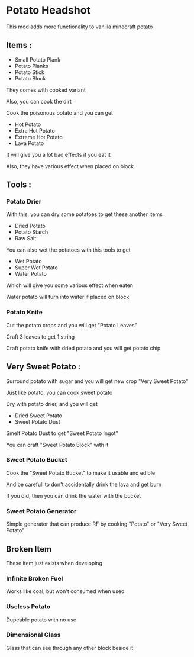 # Potato Headshot

This mod adds more functionality to vanilla minecraft potato



## Items :
- Small Potato Plank
- Potato Planks
- Potato Stick
- Potato Block

They comes with cooked variant

Also, you can cook the dirt

Cook the poisonous potato and you can get
- Hot Potato
- Extra Hot Potato
- Extreme Hot Potato
- Lava Potato

It will give you a lot bad effects if you eat it

Also, they have various effect when placed on block



## Tools :

### Potato Drier

With this, you can dry some potatoes to get these another items
- Dried Potato
- Potato Starch
- Raw Salt

You can also wet the potatoes with this tools to get
- Wet Potato
- Super Wet Potato
- Water Potato

Which will give you some various effect when eaten

Water potato will turn into water if placed on block

### Potato Knife

Cut the potato crops and you will get "Potato Leaves"

Craft 3 leaves to get 1 string

Craft potato knife with dried potato and you will get potato chip



## Very Sweet Potato :
Surround potato with sugar and you will get new crop "Very Sweet Potato"

Just like potato, you can cook sweet potato

Dry with potato drier, and you will get
- Dried Sweet Potato
- Sweet Potato Dust

Smelt Potato Dust to get "Sweet Potato Ingot"

You can craft "Sweet Potato Block" with it

### Sweet Potato Bucket
Cook the "Sweet Potato Bucket" to make it usable and edible

And be carefull to don't accidentally drink the lava and get burn

If you did, then you can drink the water with the bucket

### Sweet Potato Generator
Simple generator that can produce RF by cooking "Potato" or "Very Sweet Potato"


## Broken Item

These item just exists when developing

### Infinite Broken Fuel
Works like coal, but won't consumed when used

### Useless Potato
Dupeable potato with no use

### Dimensional Glass
Glass that can see through any other block beside it